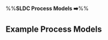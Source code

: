 <link rel="stylesheet" href="{{baseUrl}}/css/textbook.css">

<div class="website-content">

%%**SLDC Process Models :arrow_right:**%%

## Example Process Models

<div id="main">

<include src="xp/embed.md" />
<include src="scrum/embed.md" />
<include src="unifiedProcess/embed.md" />

</div>

</div>
